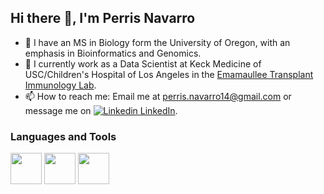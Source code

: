 ## Hi there 👋, I'm Perris Navarro

- 🔭 I have an MS in Biology form the University of Oregon, with an emphasis in Bioinformatics and Genomics. 
- 💼 I currently work as a Data Scientist at Keck Medicine of USC/Children's Hospital of Los Angeles in the [Emamaullee Transplant Immunology Lab](https://usctransplantlab.weebly.com/).
- 📫 How to reach me: Email me at perris.navarro14@gmail.com or message me on [![Linkedin](https://i.sstatic.net/gVE0j.png) LinkedIn](www.linkedin.com/in/perrisn).

### Languages and Tools
[<img src="https://upload.wikimedia.org/wikipedia/commons/thumb/c/c3/Python-logo-notext.svg/115px-Python-logo-notext.svg.png" width="50" height="50">](https://www.python.org/)
[<img src="https://d33wubrfki0l68.cloudfront.net/a1da522d0a3057a1bc3fb411fcbbf57a447c1146/65e71/img/symbol/svg/full_colored_dark.svg" width="50" height="50">](https://www.gnu.org/software/bash/)
[<img src="https://www.r-project.org/Rlogo.png" width="50" height="50">](https://www.r-project.org/)


<!--
**perrisn/perrisn** is a ✨ _special_ ✨ repository because its `README.md` (this file) appears on your GitHub profile.

Here are some ideas to get you started:

- 🌱 I’m currently learning ...
- 👯 I’m looking to collaborate on ...
- 🤔 I’m looking for help with ...
- 💬 Ask me about ...
- 😄 Pronouns: ...
- ⚡ Fun fact: ...
-->
